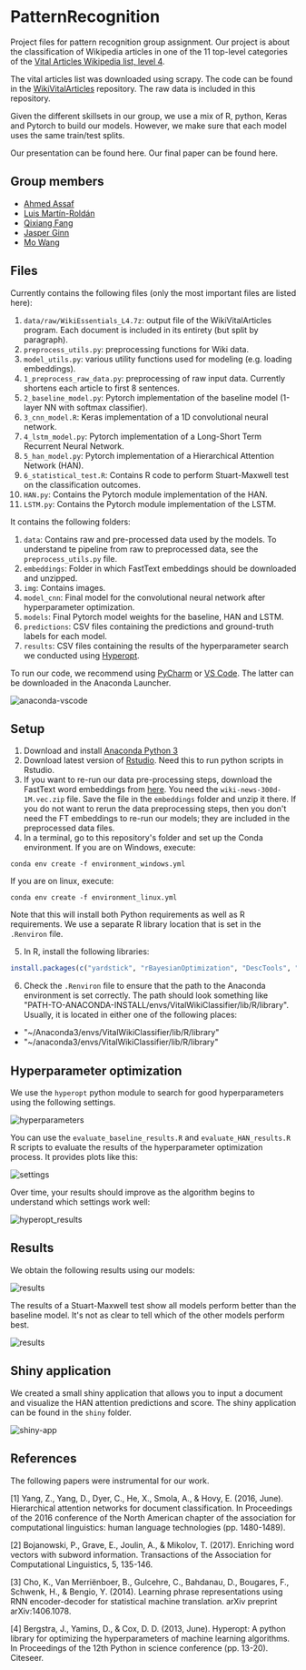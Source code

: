 # PatternRecognition

Project files for pattern recognition group assignment. Our project is about the classification of Wikipedia articles in one of the 11 top-level categories of the [Vital Articles Wikipedia list, level 4](https://en.wikipedia.org/wiki/Wikipedia:Vital_articles/Level/4).

The vital articles list was downloaded using scrapy. The code can be found in the [WikiVitalArticles](https://github.com/JasperHG90/WikiVitalArticles) repository. The raw data is included in this repository.

Given the different skillsets in our group, we use a mix of R, python, Keras and Pytorch to build our models. However, we make sure that each model uses the same train/test splits.

Our presentation can be found here. Our final paper can be found here.

## Group members

- [Ahmed Assaf](https://github.com/Ahmedalassafy)
- [Luis Martín-Roldán](https://github.com/Feilem)
- [Qixiang Fang](https://github.com/fqixiang)
- [Jasper Ginn](https://github.com/JasperHG90)
- [Mo Wang](https://github.com/Vincentace)

## Files

Currently contains the following files (only the most important files are listed here):

1. `data/raw/WikiEssentials_L4.7z`: output file of the WikiVitalArticles program. Each document is included in its entirety (but split by paragraph).  
2. `preprocess_utils.py`: preprocessing functions for Wiki data.
3. `model_utils.py`: various utility functions used for modeling (e.g. loading embeddings).
4. `1_preprocess_raw_data.py`: preprocessing of raw input data. Currently shortens each article to first 8 sentences. 
5. `2_baseline_model.py`: Pytorch implementation of the baseline model (1-layer NN with softmax classifier). 
6. `3_cnn_model.R`: Keras implementation of a 1D convolutional neural network.
7. `4_lstm_model.py`: Pytorch implementation of a Long-Short Term Recurrent Neural Network.
8. `5_han_model.py`: Pytorch implementation of a Hierarchical Attention Network (HAN).
9. `6_statistical_test.R`: Contains R code to perform Stuart-Maxwell test on the classification outcomes.
10. `HAN.py`: Contains the Pytorch module implementation of the HAN.
11. `LSTM.py`: Contains the Pytorch module implementation of the LSTM.

It contains the following folders:

1. `data`: Contains raw and pre-processed data used by the models. To understand te pipeline from raw to preprocessed data, see the `preprocess_utils.py` file.
2. `embeddings`: Folder in which FastText embeddings should be downloaded and unzipped.
3. `img`: Contains images.
4. `model_cnn`: Final model for the convolutional neural network after hyperparameter optimization.
5. `models`: Final Pytorch model weights for the baseline, HAN and LSTM.
6. `predictions`: CSV files containing the predictions and ground-truth labels for each model.
7. `results`: CSV files containing the results of the hyperparameter search we conducted using [Hyperopt](https://github.com/hyperopt/hyperopt).

To run our code, we recommend using [PyCharm](https://www.jetbrains.com/pycharm/) or [VS Code](https://code.visualstudio.com/). The latter can be downloaded in the Anaconda Launcher.

![anaconda-vscode](img/AL.PNG)

## Setup

1. Download and install [Anaconda Python 3](https://www.anaconda.com/distribution/)
2. Download latest version of [Rstudio](https://rstudio.com/products/rstudio/download/). Need this to run python scripts in Rstudio.
3. If you want to re-run our data pre-processing steps, download the FastText word embeddings from [here](https://fasttext.cc/docs/en/english-vectors.html). You need the `wiki-news-300d-1M.vec.zip` file. Save the file in the `embeddings` folder and unzip it there. If you do not want to rerun the data preprocessing steps, then you don't need the FT embeddings to re-run our models; they are included in the preprocessed data files. 
4. In a terminal, go to this repository's folder and set up the Conda environment. If you are on Windows, execute:

```shell
conda env create -f environment_windows.yml
```

If you are on linux, execute:

```shell
conda env create -f environment_linux.yml
```

Note that this will install both Python requirements as well as R requirements. We use a separate R library location that is set in the `.Renviron` file.

5. In R, install the following libraries:

```r
install.packages(c("yardstick", "rBayesianOptimization", "DescTools", "ggExtra"))
```

6. Check the `.Renviron` file to ensure that the path to the Anaconda environment is set correctly. The path should look something like "PATH-TO-ANACONDA-INSTALL/envs/VitalWikiClassifier/lib/R/library". Usually, it is located in either one of the following places:

- "~/Anaconda3/envs/VitalWikiClassifier/lib/R/library" 
- "~/anaconda3/envs/VitalWikiClassifier/lib/R/library" 

## Hyperparameter optimization

We use the `hyperopt` python module to search for good hyperparameters using the following settings.

![hyperparameters](img/hyperparams.png)

You can use the `evaluate_baseline_results.R` and `evaluate_HAN_results.R` R scripts to evaluate the results of the hyperparameter optimization process. It provides plots like this:

![settings](img/hyperopt_iters_han.png)

Over time, your results should improve as the algorithm begins to understand which settings work well:

![hyperopt_results](img/hyperopt_trainiters_results.png)

## Results

We obtain the following results using our models:

![results](img/PRresults.png)

The results of a Stuart-Maxwell test show all models perform better than the baseline model. It's not as clear to tell which of the other models perform best.

![results](PR_SM.png)

## Shiny application

We created a small shiny application that allows you to input a document and visualize the HAN attention predictions and score. The shiny application can be found in the `shiny` folder.

![shiny-app](img/shiny.gif)

## References

The following papers were instrumental for our work.

[1] Yang, Z., Yang, D., Dyer, C., He, X., Smola, A., & Hovy, E. (2016, June). Hierarchical attention networks for document classification. In Proceedings of the 2016 conference of the North American chapter of the association for computational linguistics: human language technologies (pp. 1480-1489).

[2] Bojanowski, P., Grave, E., Joulin, A., & Mikolov, T. (2017). Enriching word vectors with subword information. Transactions of the Association for Computational Linguistics, 5, 135-146.

[3] Cho, K., Van Merriënboer, B., Gulcehre, C., Bahdanau, D., Bougares, F., Schwenk, H., & Bengio, Y. (2014). Learning phrase representations using RNN encoder-decoder for statistical machine translation. arXiv preprint arXiv:1406.1078.

[4] Bergstra, J., Yamins, D., & Cox, D. D. (2013, June). Hyperopt: A python library for optimizing the hyperparameters of machine learning algorithms. In Proceedings of the 12th Python in science conference (pp. 13-20). Citeseer.
